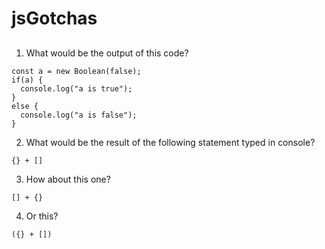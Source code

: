# jsGotchas

##
1) What would be the output of this code?
```
const a = new Boolean(false);
if(a) {
  console.log("a is true");
}
else {
  console.log("a is false");
}
```

2) What would be the result of the following statement typed in console?
```
{} + []
```

3) How about this one?
```
[] + {}
```

4) Or this?
```
({} + [])
```
